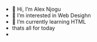 - 👋 Hi, I’m Alex Njogu
- 👀 I’m interested in Web Desighn
- 🌱 I’m currently learning HTML
- thats all for today
- 

<!---
babumhenga/babumhenga is a ✨ special ✨ repository because its `README.md` (this file) appears on your GitHub profile.
You can click the Preview link to take a look at your changes.
--->
